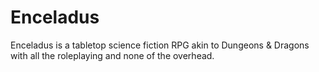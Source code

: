 # Enceladus

Enceladus is a tabletop science fiction RPG akin to Dungeons & Dragons with all the roleplaying and none of the overhead.
